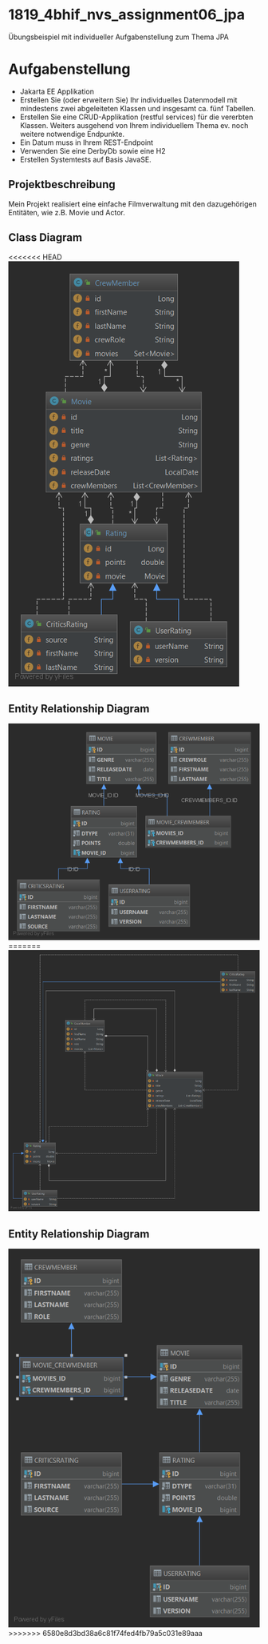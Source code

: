 # 1819_4bhif_nvs_assignment06_jpa
Übungsbeispiel mit individueller Aufgabenstellung zum Thema JPA


# Aufgabenstellung

- Jakarta EE Applikation
- Erstellen Sie (oder erweitern Sie) Ihr individuelles Datenmodell mit mindestens zwei abgeleiteten Klassen und insgesamt ca. fünf Tabellen.
- Erstellen Sie eine CRUD-Applikation (restful services) für die vererbten Klassen. Weiters ausgehend von Ihrem individuellem Thema ev. noch weitere notwendige Endpunkte.
- Ein Datum muss in Ihrem REST-Endpoint
- Verwenden Sie eine DerbyDb sowie eine H2
- Erstellen Systemtests auf Basis JavaSE.

## Projektbeschreibung

Mein Projekt realisiert eine einfache Filmverwaltung mit den dazugehörigen Entitäten, wie z.B. Movie und Actor.

## Class Diagram

<<<<<<< HEAD
<img src="Movies/images/CLD.png" />

## Entity Relationship Diagram

<img src="Movies/images/ERD.png" />
=======
<img src="Movies/images/Movies-CLD2.png" />

## Entity Relationship Diagram

<img src="Movies/images/Movies-ERD2.png" />
>>>>>>> 6580e8d3bd38a6c81f74fed4fb79a5c031e89aaa
